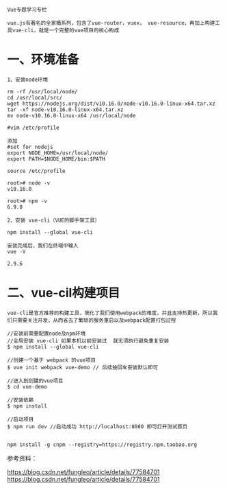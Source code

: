 ```
Vue专题学习专栏
   
vue.js有著名的全家桶系列，包含了vue-router，vuex， vue-resource，再加上构建工具vue-cli，就是一个完整的vue项目的核心构成
```
    
# 一、环境准备
```
1、安装node环境

rm -rf /usr/local/node/
cd /usr/local/src/
wget https://nodejs.org/dist/v10.16.0/node-v10.16.0-linux-x64.tar.xz
tar -xf node-v10.16.0-linux-x64.tar.xz
mv node-v10.16.0-linux-x64 /usr/local/node

#vim /etc/profile

添加
#set for nodejs
export NODE_HOME=/usr/local/node/
export PATH=$NODE_HOME/bin:$PATH

source /etc/profile

root># node -v
v10.16.0

root># npm -v
6.9.0

2、安装 vue-cli（VUE的脚手架工具）

npm install --global vue-cli

安装完成后，我们在终端中输入
vue -V

2.9.6
```

# 二、vue-cil构建项目
```
vue-cli是官方推荐的构建工具，简化了我们使用webpack的难度，并且支持热更新，所以我们只需要关注开发，从而省去了繁琐的服务重启以及webpack配置打包过程
```

```
//安装前需要配置node及npm环境
//全局安装 vue-cli 如果本机以前安装过  就无须执行避免重复安装 
$ npm install --global vue-cli

//创建一个基于 webpack 的vue项目
$ vue init webpack vue-demo // 后续按回车安装默认即可

//进入到创建的vue项目
$ cd vue-demo

//安装依赖
$ npm install

//启动项目
$ npm run dev //启动成功 http://localhost:8080 即可打开测试首页


npm install -g cnpm --registry=https://registry.npm.taobao.org
```

参考资料：

https://blog.csdn.net/fungleo/article/details/77584701
https://blog.csdn.net/fungleo/article/details/77584701
